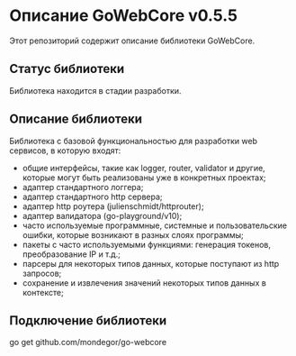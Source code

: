 # Описание GoWebCore v0.5.5
Этот репозиторий содержит описание библиотеки GoWebCore.

## Статус библиотеки
Библиотека находится в стадии разработки.

## Описание библиотеки
Библиотека с базовой функциональностью для разработки web сервисов, в которую входят:
- общие интерфейсы, такие как logger, router, validator и другие, которые могут быть реализованы уже в конкретных проектах;
- адаптер стандартного логгера;
- адаптер стандартного http сервера;
- адаптер http роутера (julienschmidt/httprouter);
- адаптер валидатора (go-playground/v10);
- часто используемые программные, системные и пользовательские ошибки, которые возникают в разных слоях программы;
- пакеты с часто используемыми функциями: генерация токенов, преобразование IP и т.д.;
- парсеры для некоторых типов данных, которые поступают из http запросов;
- сохранение и извлечения значений некоторых типов данных в контексте;

## Подключение библиотеки
go get github.com/mondegor/go-webcore